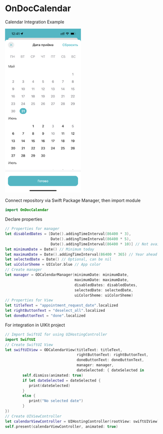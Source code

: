 # OnDocCalendar
Calendar Integration Example

<img src="https://raw.githubusercontent.com/ONDOC/OnDocCalendar-iOS/master/demo.jpeg?token=GHSAT0AAAAAABS66UP7NBY23UIYBVJACFTSYUVVNMA" width="250">

Connect repository via Swift Package Manager, then import module
```swift
import OnDocCalendar
```
Declare properties
```swift
// Properties for manager
let disabledDates = [Date().addingTimeInterval(86400 * 3),
                     Date().addingTimeInterval(86400 * 5),
                     Date().addingTimeInterval(86400 * 10)] // Not available dates - for example 3, 5, 10 days ahead
let minimumDate = Date() // Minimum today
let maximumDate = Date().addingTimeInterval(86400 * 365) // Year ahead
let selectedDate = Date() // Optional, can be nil
let uiColorSheme = UIColor.blue // App color
// Create manager
let manager = ODCalendarManager(minimumDate: minimumDate,
                                maximumDate: maximumDate,
                                disabledDates: disabledDates,
                                selectedDate: selectedDate,
                                uiColorSheme: uiColorSheme)
// Properties for View
let titleText = "appointment_request_date".localized
let rightButtonText = "deselect_all".localized
let doneButtonText = "done".localized
```
For integration in UIKit project
```swift
// Import SwiftUI for using UIHostingController
import SwiftUI
// Create SwiftUI View
let swiftUIView = ODCalendarView(titleText: titleText,
                                 rightButtonText: rightButtonText,
                                 doneButtonText: doneButtonText,
                                 manager: manager,
                                 dateSelected: { dateSelected in
        self.dismiss(animated: true)
        if let dateSelected = dateSelected {
           print(dateSelected)
        }
        else {
           print("No selected date")
        }
})
// Create UIViewController
let calendarViewController = UIHostingController(rootView: swiftUIView)
self.present(calendarViewController, animated: true)
```
